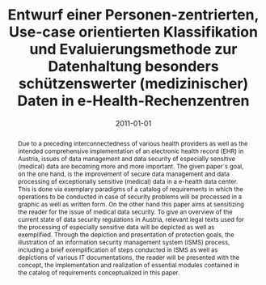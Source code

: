 ---
abstract: Due to a preceding interconnectedness of various health providers as well
  as the intended  comprehensive implementation of an electronic health record (EHR)
  in Austria, issues of data  management and data security of especially sensitive
  (medical) data are becoming more and  more important. The given paper´s goal, on
  the one hand, is the improvement of secure data  management and data processing
  of exceptionally sensitive (medical) data in a e-health data  center. This is done
  via exemplary paradigms of a catalog of requirements in which the  operations to
  be conducted in case of security problems will be processed in a graphic as well  as
  written form. On the other hand this paper aims at sensitizing the reader for the
  issue of  medical data security. To give an overview of the current state of data
  security regulations in  Austria, relevant legal texts used for the processing of
  especially sensitive data will be  depicted as well as exemplified. Through the
  depiction and presentation of protection goals,  the illustration of an information
  security management system (ISMS) process, including a  brief exemplification of
  steps conducted in ISMS as well as depictions of various IT  documentations, the
  reader will be presented with the concept, the implementation and  realization of
  essential modules contained in the catalog of requirements conceptualized in  this
  paper.
authors:
- Heinz Unterberger
date: '2011-01-01'
featured: false
links:
- name: Publik
  url: https://publik.tuwien.ac.at/showentry.php?ID=205955&lang=2
publication_types:
- '7'
publishDate: '2011-01-01'
title: Entwurf einer Personen-zentrierten, Use-case orientierten Klassifikation und
  Evaluierungsmethode zur Datenhaltung besonders schützenswerter (medizinischer) Daten
  in e-Health-Rechenzentren
url_pdf: ''
---